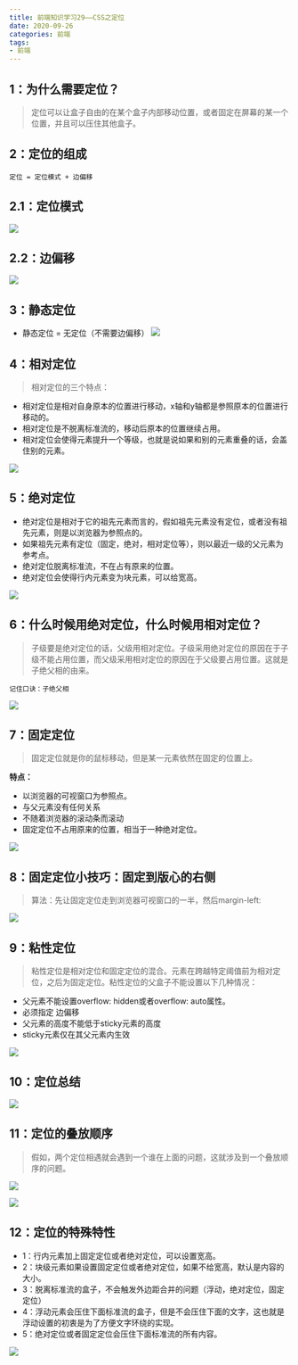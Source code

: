 ```yaml
---
title: 前端知识学习29——CSS之定位
date: 2020-09-26
categories: 前端
tags: 
- 前端
---
```


## 1：为什么需要定位？
>定位可以让盒子自由的在某个盒子内部移动位置，或者固定在屏幕的某一个位置，并且可以压住其他盒子。

## 2：定位的组成
```
定位 = 定位模式 + 边偏移
```
## 2.1：定位模式
![](https://jiapeiyang.oss-cn-beijing.aliyuncs.com/img/20200926165020.png)

## 2.2：边偏移
![](https://jiapeiyang.oss-cn-beijing.aliyuncs.com/img/20200926165048.png)

## 3：静态定位
* 静态定位 = 无定位（不需要边偏移）
![](https://jiapeiyang.oss-cn-beijing.aliyuncs.com/img/20200926165137.png)

## 4：相对定位
>相对定位的三个特点：

* 相对定位是相对自身原本的位置进行移动，x轴和y轴都是参照原本的位置进行移动的。
* 相对定位是不脱离标准流的，移动后原本的位置继续占用。
* 相对定位会使得元素提升一个等级，也就是说如果和别的元素重叠的话，会盖住别的元素。

![](https://jiapeiyang.oss-cn-beijing.aliyuncs.com/img/20200926165415.png)

## 5：绝对定位
* 绝对定位是相对于它的祖先元素而言的，假如祖先元素没有定位，或者没有祖先元素，则是以浏览器为参照点的。
* 如果祖先元素有定位（固定，绝对，相对定位等），则以最近一级的父元素为参考点。
* 绝对定位脱离标准流，不在占有原来的位置。
* 绝对定位会使得行内元素变为块元素，可以给宽高。

![](https://jiapeiyang.oss-cn-beijing.aliyuncs.com/img/20200926165905.png)

## 6：什么时候用绝对定位，什么时候用相对定位？
> 子级要是绝对定位的话，父级用相对定位。子级采用绝对定位的原因在于子级不能占用位置，而父级采用相对定位的原因在于父级要占用位置。这就是子绝父相的由来。

`记住口诀：子绝父相`

![](https://jiapeiyang.oss-cn-beijing.aliyuncs.com/img/20200926170418.png)

## 7：固定定位
>固定定位就是你的鼠标移动，但是某一元素依然在固定的位置上。

**特点：**
* 以浏览器的可视窗口为参照点。
* 与父元素没有任何关系
* 不随着浏览器的滚动条而滚动
* 固定定位不占用原来的位置，相当于一种绝对定位。

![](https://jiapeiyang.oss-cn-beijing.aliyuncs.com/img/20200926170655.png)

## 8：固定定位小技巧：固定到版心的右侧
>算法：先让固定定位走到浏览器可视窗口的一半，然后margin-left: 

![](https://jiapeiyang.oss-cn-beijing.aliyuncs.com/img/20200926170836.png)

## 9：粘性定位
>粘性定位是相对定位和固定定位的混合。元素在跨越特定阈值前为相对定位，之后为固定定位。粘性定位的父盒子不能设置以下几种情况：

* 父元素不能设置overflow: hidden或者overflow: auto属性。
* 必须指定 边偏移
* 父元素的高度不能低于sticky元素的高度
* sticky元素仅在其父元素内生效

![](https://jiapeiyang.oss-cn-beijing.aliyuncs.com/img/20200926171223.png)

## 10：定位总结
![](https://jiapeiyang.oss-cn-beijing.aliyuncs.com/img/20200926171245.png)

## 11：定位的叠放顺序
>假如，两个定位相遇就会遇到一个谁在上面的问题，这就涉及到一个叠放顺序的问题。

![](https://jiapeiyang.oss-cn-beijing.aliyuncs.com/img/20200926171349.png)

![](https://jiapeiyang.oss-cn-beijing.aliyuncs.com/img/20200926171359.png)

## 12：定位的特殊特性
* 1：行内元素加上固定定位或者绝对定位，可以设置宽高。
* 2：块级元素如果设置固定定位或者绝对定位，如果不给宽高，默认是内容的大小。
* 3：脱离标准流的盒子，不会触发外边距合并的问题（浮动，绝对定位，固定定位）
* 4：浮动元素会压住下面标准流的盒子，但是不会压住下面的文字，这也就是浮动设置的初衷是为了方便文字环绕的实现。
* 5：绝对定位或者固定定位会压住下面标准流的所有内容。

![](https://jiapeiyang.oss-cn-beijing.aliyuncs.com/img/20200926171954.png)